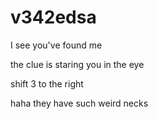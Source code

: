 # v342edsa
I see you've found me












the clue is staring you in the eye









shift 3 to the right























































haha they have such weird necks
